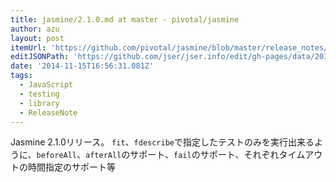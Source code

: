 ```yaml
---
title: jasmine/2.1.0.md at master · pivotal/jasmine
author: azu
layout: post
itemUrl: 'https://github.com/pivotal/jasmine/blob/master/release_notes/2.1.0.md'
editJSONPath: 'https://github.com/jser/jser.info/edit/gh-pages/data/2014/11/index.json'
date: '2014-11-15T16:56:31.081Z'
tags:
  - JavaScript
  - testing
  - library
  - ReleaseNote
---
```

Jasmine 2.1.0リリース。
`fit`、`fdescribe`で指定したテストのみを実行出来るように、`beforeAll`、`afterAll`のサポート、`fail`のサポート、それぞれタイムアウトの時間指定のサポート等
